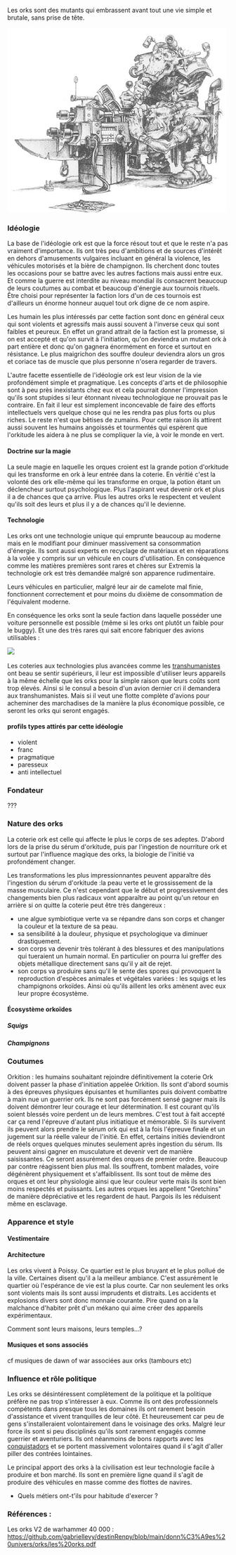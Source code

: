 Les orks sont des mutants qui embrassent avant tout une vie simple et brutale, sans prise de tête.

![](https://github.com/gabriellevy/destinExtremis/blob/master/images/orks/mekano.PNG)

### Idéologie
La base de l'idéologie ork est que la force résout tout et que le reste n'a pas vraiment d'importance. Ils ont très peu d'ambitions et de sources d'intérêt en dehors d'amusements vulgaires incluant en général la violence, les véhicules motorisés et la bière de champignon. Ils cherchent donc toutes les occasions pour se battre avec les autres factions mais aussi entre eux. Et comme la guerre est interdite au niveau mondial ils consacrent beaucoup de leurs coutumes au combat et beaucoup d'énergie aux tournois rituels. Être choisi pour représenter la faction lors d'un de ces tournois est d'ailleurs un énorme honneur auquel tout ork digne de ce nom aspire.

Les humain les plus intéressés par cette faction sont donc en général ceux qui sont violents et agressifs mais aussi souvent à l'inverse ceux qui sont faibles et peureux. En effet un grand attrait de la faction est la promesse, si on est accepté et qu'on survit à l'initiation, qu'on deviendra un mutant ork à part entière et donc qu'on gagnera énormément en force et surtout en résistance. Le plus maigrichon des souffre douleur deviendra alors un gros et coriace tas de muscle que plus personne n'osera regarder de travers.

L'autre facette essentielle de l'idéologie ork est leur vision de la vie profondément simple et pragmatique. Les concepts d'arts et de philosophie sont à peu près inexistants chez eux et cela pourrait donner l'impression qu'ils sont stupides si leur étonnant niveau technologique ne prouvait pas le contraire. En fait il leur est simplement inconcevable de faire des efforts intellectuels vers quelque chose qui ne les rendra pas plus forts ou plus riches. Le reste n'est que bêtises de zumains. Pour cette raison ils attirent aussi souvent les humains angoissés et tourmentés qui espèrent que l'orkitude les aidera à ne plus se compliquer la vie, à voir le monde en vert.

#### Doctrine sur la magie
La seule magie en laquelle les orques croient est la grande potion d'orkitude qui les transforme en ork à leur entrée dans la coterie. En véritié c'est la volonté des ork elle-même qui les transforme en orque, la potion étant un déclencheur surtout psychologique. Plus l'aspirant veut devenir ork et plus il a de chances que ça arrive. Plus les autres orks le respectent et veulent qu'ils soit des leurs et plus il y a de chances qu'il le devienne.

#### Technologie
Les orks ont une technologie unique qui emprunte beaucoup au moderne mais en le modifiant pour diminuer massivement sa consommation d'énergie. Ils sont aussi experts en recyclage de matériaux et en réparations à la volée y compris sur un véhicule en cours d'utilisation. En conséquence comme les matières premières sont rares et chères sur Extremis la technologie ork est très demandée malgré son apparence rudimentaire.

Leurs véhicules en particulier, malgré leur air de camelote mal finie, fonctionnent correctement et pour moins du dixième de consommation de l'équivalent moderne. 

En conséquence les orks sont la seule faction dans laquelle posséder une voiture personnelle est possible (même si les orks ont plutôt un faible pour le buggy). Et une des très rares qui sait encore fabriquer des avions utilisables :

![](https://qph.fs.quoracdn.net/main-qimg-ec1a5251af21fef2d15a1fc536248d6e)

Les coteries aux technologies plus avancées comme les [transhumanistes](transhumanistes) ont beau se sentir supérieurs, il leur est impossible d'utiliser leurs appareils à la même échelle que les orks pour la simple raison que leurs coûts sont trop élevés. Ainsi si le consul a besoin d'un avion dernier cri il demandera aux transhumanistes. Mais si il veut une flotte complète d'avions pour acheminer des marchadises de la manière la plus économique possible, ce seront les orks qui seront engagés. 

#### profils types attirés par cette idéologie
* violent
* franc
* pragmatique
* paresseux
* anti intellectuel

### Fondateur
???

### Nature des orks

La coterie ork est celle qui affecte le plus le corps de ses adeptes. D'abord lors de la prise du sérum d'orkitude, puis par l'ingestion de nourriture ork et surtout par l'influence magique des orks, la biologie de l'initié va profondément changer.

Les transformations les plus impressionnantes peuvent apparaître dès l'ingestion du sérum d'orkitude :la peau verte et le grossissement de la masse musculaire. Ce n'est cependant que le début et progressivement des changements bien plus radicaux vont apparaître au point qu'un retour en arrière si on quitte la coterie peut être très dangereux : 
* une algue symbiotique verte va se répandre dans son corps et changer la couleur et la texture de sa peau.
* sa sensibilité à la douleur, physique et psychologique va diminuer drastiquement.
* son corps va devenir très tolérant à des blessures et des manipulations qui tueraient un humain normal. En particulier on pourra lui greffer des objets métallique directement sans qu'il y ait de rejet.
* son corps va produire sans qu'il le sente des spores qui provoquent la reproduction d'espèces animales et végétales variées : les squigs et les champignons orkoïdes. Ainsi où qu'ils aillent les orks amènent avec eux leur propre écosystème.

#### Écosystème orkoïdes

##### Squigs

##### Champignons


### Coutumes

Orkition : les humains souhaitant rejoindre définitivement la coterie Ork doivent passer la phase d'initiation appelée Orkition. Ils sont d'abord soumis à des épreuves physiques épuisantes et humiliantes puis doivent combattre à main nue un guerrier ork. Ils ne sont pas forcément sensé gagner mais ils doivent démontrer leur courage et leur détermination. Il est courant qu'ils soient blessés voire perdent un de leurs membres. C'est tout à fait accepté car ça rend l'épreuve d'autant plus initiatique et mémorable. Si ils survivent ils peuvent alors prendre le sérum ork qui est à la fois l'épreuve finale et un jugement sur la réelle valeur de l'initié. En effet, certains initiés deviendront de réels orques quelques minutes seulement après ingestion du sérum. Ils peuvent ainsi gagner en musculature et devenir vert de manière saisissantes. Ce seront assurément des orques de premier ordre. Beaucoup par contre réagissent bien plus mal. Ils souffrent, tombent malades, voire dégénèrent physiquement et s'affaiblissent. Ils sont tout de même des orques et ont leur physiologie ainsi que leur couleur verte mais ils sont bien moins respectés et puissants. Les autres orques les appellent "Gretchins" de manière dépréciative et les regardent de haut. Pargois ils les réduisent même en esclavage.

### Apparence et style

#### Vestimentaire

#### Architecture
Les orks vivent à Poissy. Ce quartier est le plus bruyant et le plus pollué de la ville. Certaines disent qu'il a la meilleur ambiance. C'est assurément le quartier où l'espérance de vie est la plus courte. Car non seulement les orks sont violents mais ils sont aussi imprudents et distraits. Les accidents et explosions divers sont donc monnaie courante. Pire quand on a la malchance d'habiter prêt d'un mékano qui aime créer des appareils expérimentaux.

Comment sont leurs maisons, leurs temples...?

#### Musiques et sons associés
cf musiques de dawn of war associées aux orks (tambours etc)

### Influence et rôle politique

Les orks se désintéressent complètement de la politique et la politique préfère ne pas trop s'intéresser à eux. Comme ils ont des professionnels compétents dans presque tous les domaines ils ont rarement besoin d'assistance et vivent tranquilles de leur côté. Et heureusement car peu de gens s'installeraient volontairement dans le voisinage des orks. Malgré leur force ils sont si peu disciplinés qu'ils sont rarement engagés comme guerrier et aventuriers. Ils ont néanmoins de bons rapports avec les [conquistadors](conquistadors) et se portent massivement volontaires quand il s'agit d'aller piller des contrées lointaines.

Le principal apport des orks à la civilisation est leur technologie facile à produire et bon marché. Ils sont en première ligne quand il s'agit de produire des véhicules en masse comme des flottes de navires.

 * Quels métiers ont-t'ils pour habitude d'exercer ? 

### Références : 
Les orks V2 de warhammer 40 000 : 
https://github.com/gabriellevy/destinRenpy/blob/main/donn%C3%A9es%20univers/orks/les%20orks.pdf
 
